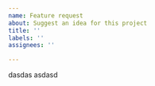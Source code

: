 ```yaml
---
name: Feature request
about: Suggest an idea for this project
title: ''
labels: ''
assignees: ''

---
```


dasdas asdasd

